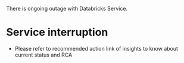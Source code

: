 <properties
	pageTitle="Diagnose and resolve issues with Databricks Service"
	description="Diagnose and resolve issues with Databricks Service"
	infoBubbleText="Diagnose and resolve issues with Databricks Service"
	service="microsoft.databricks"
	resource="workspaces"
	authors="nsarang"
	ms.author="nsarang"
	displayOrder=""
	selfHelpType="rca"
	supportTopicIds="32677733,32677655,32677703,32677701,32677702,32677713"
	diagnosticScenario="DatabricksNotificationInsight"
	resourceTags=""
	productPesIds="16432"
	cloudEnvironments="public"
	articleId="078C7927-3E0E-4E25-868F-C68CBC170EBA"
/>

<!--issueDescription-->
There is ongoing outage with Databricks Service.
<!--/issueDescription-->



# Service interruption

* Please refer to recommended action link of insights to know about current status and RCA

